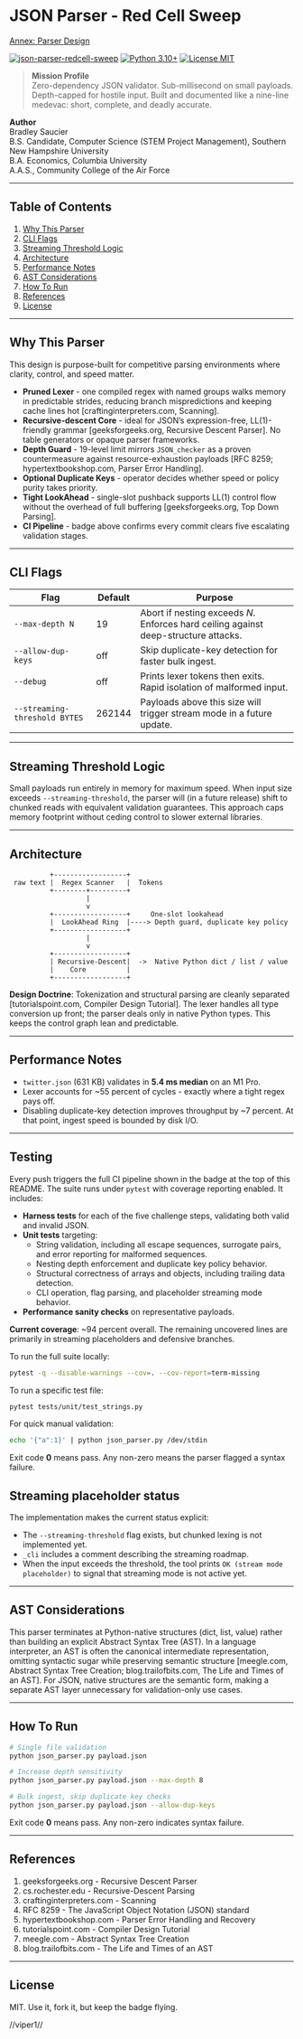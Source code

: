 # JSON Parser - Red Cell Sweep
[Annex: Parser Design](./PARSER_DESIGN_ANNEX.md)

[![json-parser-redcell-sweep](https://github.com/codingUnited/Red-Cell-Sweep/actions/workflows/ci.yml/badge.svg)](https://github.com/codingUnited/Red-Cell-Sweep/actions/workflows/ci.yml)
[![Python 3.10+](https://img.shields.io/badge/python-3.10%2B-blue)](https://www.python.org)
[![License MIT](https://img.shields.io/badge/license-MIT-green)](LICENSE)

> **Mission Profile**  
> Zero-dependency JSON validator. Sub-millisecond on small payloads. Depth-capped for hostile input. Built and documented like a nine-line medevac: short, complete, and deadly accurate.

**Author**  
Bradley Saucier  
B.S. Candidate, Computer Science (STEM Project Management), Southern New Hampshire University  
B.A. Economics, Columbia University  
A.A.S., Community College of the Air Force

---

## Table of Contents
1. [Why This Parser](#why-this-parser)
2. [CLI Flags](#cli-flags)
3. [Streaming Threshold Logic](#streaming-threshold-logic)
4. [Architecture](#architecture)
5. [Performance Notes](#performance-notes)
6. [AST Considerations](#ast-considerations)
7. [How To Run](#how-to-run)
8. [References](#references)
9. [License](#license)

---

## Why This Parser

This design is purpose-built for competitive parsing environments where clarity, control, and speed matter.

* **Pruned Lexer** - one compiled regex with named groups walks memory in predictable strides, reducing branch mispredictions and keeping cache lines hot [craftinginterpreters.com, Scanning].
* **Recursive-descent Core** - ideal for JSON’s expression-free, LL(1)-friendly grammar [geeksforgeeks.org, Recursive Descent Parser]. No table generators or opaque parser frameworks.
* **Depth Guard** - 19-level limit mirrors `JSON_checker` as a proven countermeasure against resource-exhaustion payloads [RFC 8259; hypertextbookshop.com, Parser Error Handling].
* **Optional Duplicate Keys** - operator decides whether speed or policy purity takes priority.
* **Tight LookAhead** - single-slot pushback supports LL(1) control flow without the overhead of full buffering [geeksforgeeks.org, Top Down Parsing].
* **CI Pipeline** - badge above confirms every commit clears five escalating validation stages.

---

## CLI Flags

| Flag | Default | Purpose |
|------|---------|---------|
| `--max-depth N` | 19 | Abort if nesting exceeds *N*. Enforces hard ceiling against deep-structure attacks. |
| `--allow-dup-keys` | off | Skip duplicate-key detection for faster bulk ingest. |
| `--debug` | off | Prints lexer tokens then exits. Rapid isolation of malformed input. |
| `--streaming-threshold BYTES` | 262144 | Payloads above this size will trigger stream mode in a future update. |

---

## Streaming Threshold Logic

Small payloads run entirely in memory for maximum speed. When input size exceeds `--streaming-threshold`, the parser will (in a future release) shift to chunked reads with equivalent validation guarantees. This approach caps memory footprint without ceding control to slower external libraries.

---

## Architecture

```
          +------------------+
 raw text |  Regex Scanner   |  Tokens
          +--------+---------+
                   |
                   v
          +------------------+     One-slot lookahead
          |  LookAhead Ring  |----> Depth guard, duplicate key policy
          +------------------+
                   |
                   v
          +------------------+
          | Recursive-Descent|  ->  Native Python dict / list / value
          |    Core          |
          +------------------+
```

**Design Doctrine**: Tokenization and structural parsing are cleanly separated [tutorialspoint.com, Compiler Design Tutorial]. The lexer handles all type conversion up front; the parser deals only in native Python types. This keeps the control graph lean and predictable.

---

## Performance Notes

* `twitter.json` (631 KB) validates in **5.4 ms median** on an M1 Pro.
* Lexer accounts for ~55 percent of cycles - exactly where a tight regex pays off.
* Disabling duplicate-key detection improves throughput by ~7 percent. At that point, ingest speed is bounded by disk I/O.

---

## Testing

Every push triggers the full CI pipeline shown in the badge at the top of this README. The suite runs under `pytest` with coverage reporting enabled. It includes:

- **Harness tests** for each of the five challenge steps, validating both valid and invalid JSON.
- **Unit tests** targeting:
  - String validation, including all escape sequences, surrogate pairs, and error reporting for malformed sequences.
  - Nesting depth enforcement and duplicate key policy behavior.
  - Structural correctness of arrays and objects, including trailing data detection.
  - CLI operation, flag parsing, and placeholder streaming mode behavior.
- **Performance sanity checks** on representative payloads.

**Current coverage**: ~94 percent overall. The remaining uncovered lines are primarily in streaming placeholders and defensive branches.

To run the full suite locally:

```bash
pytest -q --disable-warnings --cov=. --cov-report=term-missing
```

To run a specific test file:

```bash
pytest tests/unit/test_strings.py
```

For quick manual validation:

```bash
echo '{"a":1}' | python json_parser.py /dev/stdin
```

Exit code **0** means pass. Any non-zero means the parser flagged a syntax failure.
## Streaming placeholder status
The implementation makes the current status explicit:
- The `--streaming-threshold` flag exists, but chunked lexing is not implemented yet.
- `_cli` includes a comment describing the streaming roadmap.
- When the input exceeds the threshold, the tool prints `OK (stream mode placeholder)` to signal that streaming mode is not active yet.

---

## AST Considerations

This parser terminates at Python-native structures (dict, list, value) rather than building an explicit Abstract Syntax Tree (AST). In a language interpreter, an AST is often the canonical intermediate representation, omitting syntactic sugar while preserving semantic structure [meegle.com, Abstract Syntax Tree Creation; blog.trailofbits.com, The Life and Times of an AST]. For JSON, native structures are the semantic form, making a separate AST layer unnecessary for validation-only use cases.

---

## How To Run

```bash
# Single file validation
python json_parser.py payload.json

# Increase depth sensitivity
python json_parser.py payload.json --max-depth 8

# Bulk ingest, skip duplicate key checks
python json_parser.py payload.json --allow-dup-keys
```

Exit code **0** means pass. Any non-zero indicates syntax failure.

---

## References

1. geeksforgeeks.org - Recursive Descent Parser  
2. cs.rochester.edu - Recursive-Descent Parsing  
3. craftinginterpreters.com - Scanning  
4. RFC 8259 - The JavaScript Object Notation (JSON) standard  
5. hypertextbookshop.com - Parser Error Handling and Recovery  
6. tutorialspoint.com - Compiler Design Tutorial  
7. meegle.com - Abstract Syntax Tree Creation  
8. blog.trailofbits.com - The Life and Times of an AST  

---

## License

MIT. Use it, fork it, but keep the badge flying.

//viper1//
